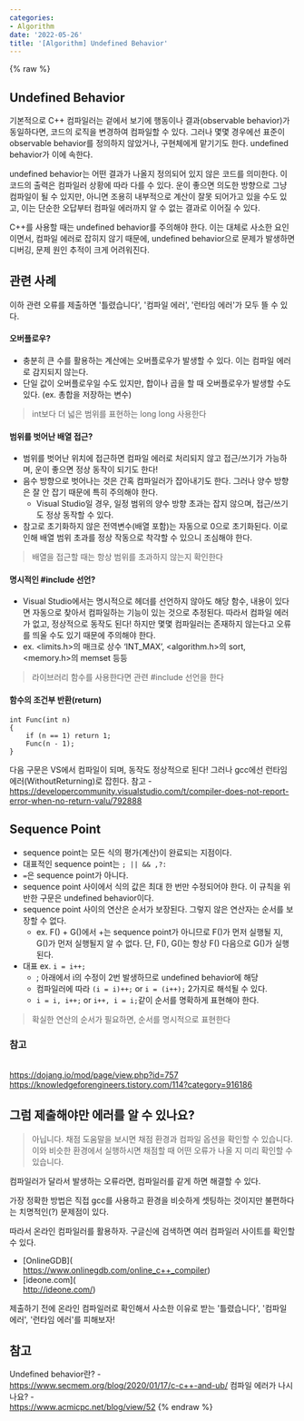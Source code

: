 ```yaml
---
categories:
- Algorithm
date: '2022-05-26'
title: '[Algorithm] Undefined Behavior'
---
```


{% raw %}
## Undefined Behavior
기본적으로 C++ 컴파일러는 겉에서 보기에 행동이나 결과(observable behavior)가 동일하다면, 코드의 로직을 변경하여 컴파일할 수 있다. 그러나 몇몇 경우에선 표준이 observable behavior를 정의하지 않았거나, 구현체에게 맡기기도 한다. undefined behavior가 이에 속한다.

undefined behavior는 어떤 결과가 나올지 정의되어 있지 않은 코드를 의미한다. 이 코드의 출력은 컴파일러 상황에 따라 다를 수 있다. 운이 좋으면 의도한 방향으로 그냥 컴파일이 될 수 있지만, 아니면 조용히 내부적으로 계산이 잘못 되어가고 있을 수도 있고, 이는 단순한 오답부터 컴파일 에러까지 알 수 없는 결과로 이어질 수 있다.

C++를 사용할 때는 undefined behavior를 주의해야 한다. 이는 대체로 사소한 요인이면서, 컴파일 에러로 잡히지 않기 때문에, undefined behavior으로 문제가 발생하면 디버깅, 문제 원인 추적이 크게 어려워진다.

## 관련 사례
이하 관련 오류를 제출하면 '틀렸습니다', '컴파일 에러', '런타임 에러'가 모두 뜰 수 있다.

#### 오버플로우?
- 충분히 큰 수를 활용하는 계산에는 오버플로우가 발생할 수 있다. 이는 컴파일 에러로 감지되지 않는다.
- 단일 값이 오버플로우일 수도 있지만, 합이나 곱을 할 때 오버플로우가 발생할 수도 있다. (ex. 총합을 저장하는 변수)

> int보다 더 넓은 범위를 표현하는 long long 사용한다<br>

#### 범위를 벗어난 배열 접근?
- 범위를 벗어난 위치에 접근하면 컴파일 에러로 처리되지 않고 접근/쓰기가 가능하며, 운이 좋으면 정상 동작이 되기도 한다!
- 음수 방향으로 벗어나는 것은 간혹 컴파일러가 잡아내기도 한다. 그러나 양수 방향은 잘 안 잡기 때문에 특히 주의해야 한다.
	- Visual Studio일 경우, 일정 범위의 양수 방향 초과는 잡지 않으며, 접근/쓰기도 정상 동작할 수 있다.
- 참고로 초기화하지 않은 전역변수(배열 포함)는 자동으로 0으로 초기화된다. 이로 인해 배열 범위 초과를 정상 작동으로 착각할 수 있으니 조심해야 한다.
> 배열을 접근할 때는 항상 범위를 초과하지 않는지 확인한다<br>

#### 명시적인 #include 선언?
- Visual Studio에서는 명시적으로 헤더를 선언하지 않아도 해당 함수, 내용이 있다면 자동으로 찾아서 컴파일하는 기능이 있는 것으로 추정된다. 따라서 컴파일 에러가 없고, 정상적으로 동작도 된다! 하지만 몇몇 컴파일러는 존재하지 않는다고 오류를 띄울 수도 있기 때문에 주의해야 한다.
- ex. <limits.h>의 매크로 상수 ‘INT_MAX’, <algorithm.h>의 sort, <memory.h>의 memset 등등
> 라이브러리 함수를 사용한다면 관련 #include 선언을 한다<br>

#### 함수의 조건부 반환(return)
```
int Func(int n)
{
	if (n == 1) return 1;
	Func(n - 1);
}
```
다음 구문은 VS에서 컴파일이 되며, 동작도 정상적으로 된다! 그러나 gcc에선 런타임 에러(WithoutReturning)로 잡힌다.
참고 - <br>https://developercommunity.visualstudio.com/t/compiler-does-not-report-error-when-no-return-valu/792888

## Sequence Point
- sequence point는 모든 식의 평가(계산)이 완료되는 지점이다.
- 대표적인 sequence point는 `; || && ,?:`
- `=`은 sequence point가 아니다.
- sequence point 사이에서 식의 값은 최대 한 번만 수정되어야 한다. 이 규칙을 위반한 구문은 undefined behavior이다.
- sequence point 사이의 연산은 순서가 보장된다. 그렇지 않은 연산자는 순서를 보장할 수 없다.
	- ex. F() + G()에서 +는 sequence point가 아니므로 F()가 먼저 실행될 지, G()가 먼저 실행될지 알 수 없다. 단, F(), G()는 항상 F() 다음으로 G()가 실행된다.
- 대표 ex. `i = i++;`
	- ; 아래에서 i의 수정이 2번 발생하므로 undefined behavior에 해당
	- 컴파일러에 따라 `(i = i)++;` or `i = (i++);` 2가지로 해석될 수 있다.
	- `i = i, i++;` or `i++, i = i;`같이 순서를 명확하게 표현해야 한다.
> 확실한 연산의 순서가 필요하면, 순서를 명시적으로 표현한다<br>

### 참고
<br>https://dojang.io/mod/page/view.php?id=757
<br>https://knowledgeforengineers.tistory.com/114?category=916186

## 그럼 제출해야만 에러를 알 수 있나요?
> 아닙니다. 채점 도움말을 보시면 채점 환경과 컴파일 옵션을 확인할 수 있습니다. 이와 비슷한 환경에서 실행하시면 채점할 때 어떤 오류가 나올 지 미리 확인할 수 있습니다.<br>

컴파일러가 달라서 발생하는 오류라면, 컴파일러를 같게 하면 해결할 수 있다.

가장 정확한 방법은 직접 gcc를 사용하고 환경을 비슷하게 셋팅하는 것이지만 불편하다는 치명적인(?) 문제점이 있다.

따라서 온라인 컴파일러를 활용하자. 구글신에 검색하면 여러 컴파일러 사이트를 확인할 수 있다.
- [OnlineGDB](<br>https://www.onlinegdb.com/online_c++_compiler)
- [ideone.com](<br>http://ideone.com/)

제출하기 전에 온라인 컴파일러로 확인해서 사소한 이유로 받는 '틀렸습니다', '컴파일 에러', '런타임 에러'를 피해보자!

## 참고
Undefined behavior란? - <br>https://www.secmem.org/blog/2020/01/17/c-c++-and-ub/
컴파일 에러가 나시나요? - <br>https://www.acmicpc.net/blog/view/52
{% endraw %}